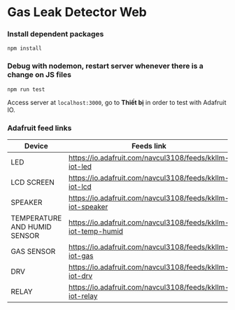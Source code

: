 # Gas Leak Detector Web

### Install dependent packages
`npm install`

### Debug with nodemon, restart server whenever there is a change on JS files
`npm run test`

Access server at `localhost:3000`, go to **Thiết bị** in order to test with Adafruit IO.

### Adafruit feed links
|Device|Feeds link|
|------|----------|
|LED|https://io.adafruit.com/navcul3108/feeds/kkllm-iot-led|
|LCD SCREEN|https://io.adafruit.com/navcul3108/feeds/kkllm-iot-lcd|
|SPEAKER|https://io.adafruit.com/navcul3108/feeds/kkllm-iot-speaker|
|TEMPERATURE AND HUMID SENSOR|https://io.adafruit.com/navcul3108/feeds/kkllm-iot-temp-humid|
|GAS SENSOR|https://io.adafruit.com/navcul3108/feeds/kkllm-iot-gas|
|DRV |https://io.adafruit.com/navcul3108/feeds/kkllm-iot-drv|
|RELAY |https://io.adafruit.com/navcul3108/feeds/kkllm-iot-relay|
